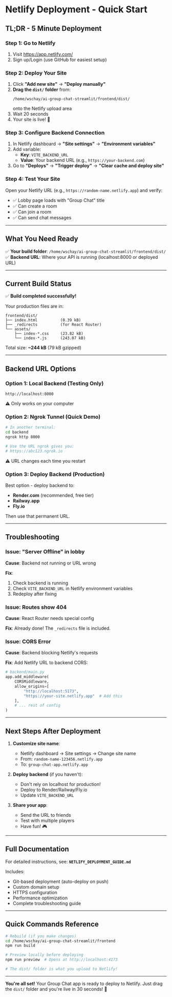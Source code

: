 # Netlify Deployment - Quick Start

## TL;DR - 5 Minute Deployment

### Step 1: Go to Netlify
1. Visit https://app.netlify.com/
2. Sign up/Login (use GitHub for easiest setup)

### Step 2: Deploy Your Site
1. Click **"Add new site"** → **"Deploy manually"**
2. **Drag the `dist/` folder** from:
   ```
   /home/wschay/ai-group-chat-streamlit/frontend/dist/
   ```
   onto the Netlify upload area
3. Wait 20 seconds
4. Your site is live! 🎉

### Step 3: Configure Backend Connection
1. In Netlify dashboard → **"Site settings"** → **"Environment variables"**
2. Add variable:
   - **Key**: `VITE_BACKEND_URL`
   - **Value**: Your backend URL (e.g., `https://your-backend.com`)
3. Go to **"Deploys"** → **"Trigger deploy"** → **"Clear cache and deploy site"**

### Step 4: Test Your Site
Open your Netlify URL (e.g., `https://random-name.netlify.app`) and verify:
- ✅ Lobby page loads with "Group Chat" title
- ✅ Can create a room
- ✅ Can join a room
- ✅ Can send chat messages

---

## What You Need Ready

✅ **Your build folder**: `/home/wschay/ai-group-chat-streamlit/frontend/dist/`
✅ **Backend URL**: Where your API is running (localhost:8000 or deployed URL)

---

## Current Build Status

✅ **Build completed successfully!**

Your production files are in:
```
frontend/dist/
├── index.html          (0.39 kB)
├── _redirects          (for React Router)
└── assets/
    ├── index-*.css     (23.82 kB)
    └── index-*.js      (243.07 kB)
```

Total size: **~244 kB** (79 kB gzipped)

---

## Backend URL Options

### Option 1: Local Backend (Testing Only)
```
http://localhost:8000
```
⚠️ Only works on your computer

### Option 2: Ngrok Tunnel (Quick Demo)
```bash
# In another terminal:
cd backend
ngrok http 8000

# Use the URL ngrok gives you:
# https://abc123.ngrok.io
```
⚠️ URL changes each time you restart

### Option 3: Deploy Backend (Production)
Best option - deploy backend to:
- **Render.com** (recommended, free tier)
- **Railway.app** 
- **Fly.io**

Then use that permanent URL.

---

## Troubleshooting

### Issue: "Server Offline" in lobby

**Cause**: Backend not running or URL wrong

**Fix**:
1. Check backend is running
2. Check `VITE_BACKEND_URL` in Netlify environment variables
3. Redeploy after fixing

### Issue: Routes show 404

**Cause**: React Router needs special config

**Fix**: Already done! The `_redirects` file is included.

### Issue: CORS Error

**Cause**: Backend blocking Netlify's requests

**Fix**: Add Netlify URL to backend CORS:
```python
# backend/main.py
app.add_middleware(
    CORSMiddleware,
    allow_origins=[
        "http://localhost:5173",
        "https://your-site.netlify.app"  # Add this
    ],
    # ... rest of config
)
```

---

## Next Steps After Deployment

1. **Customize site name**:
   - Netlify dashboard → Site settings → Change site name
   - From: `random-name-123456.netlify.app`
   - To: `group-chat-app.netlify.app`

2. **Deploy backend** (if you haven't):
   - Don't rely on localhost for production!
   - Deploy to Render/Railway/Fly.io
   - Update `VITE_BACKEND_URL`

3. **Share your app**:
   - Send the URL to friends
   - Test with multiple players
   - Have fun! 🎮

---

## Full Documentation

For detailed instructions, see: **`NETLIFY_DEPLOYMENT_GUIDE.md`**

Includes:
- Git-based deployment (auto-deploy on push)
- Custom domain setup
- HTTPS configuration
- Performance optimization
- Complete troubleshooting guide

---

## Quick Commands Reference

```bash
# Rebuild (if you make changes)
cd /home/wschay/ai-group-chat-streamlit/frontend
npm run build

# Preview locally before deploying
npm run preview  # Opens at http://localhost:4173

# The dist/ folder is what you upload to Netlify!
```

---

**You're all set!** Your Group Chat app is ready to deploy to Netlify. Just drag the `dist/` folder and you're live in 30 seconds! 🚀

